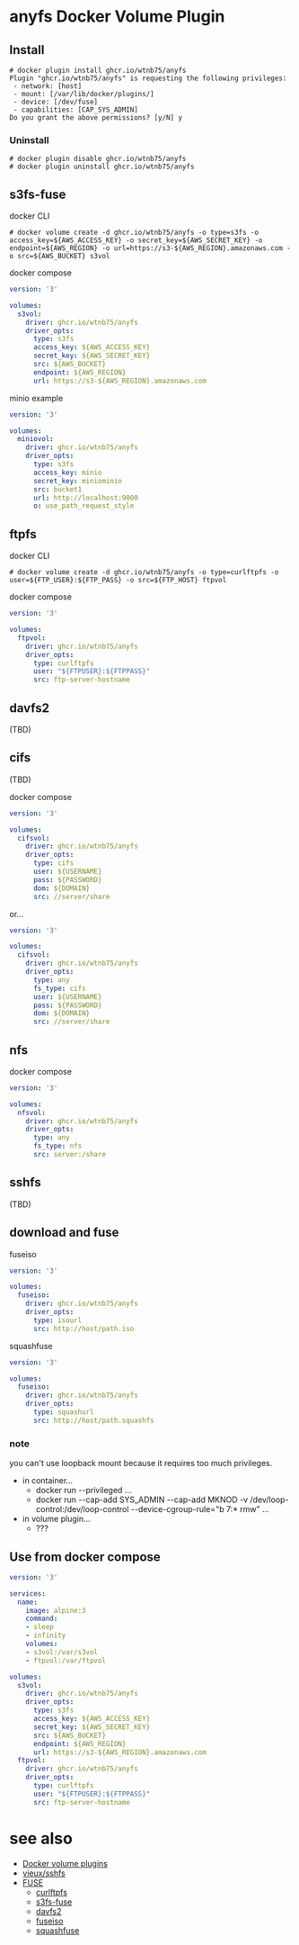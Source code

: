 # anyfs Docker Volume Plugin

## Install

```
# docker plugin install ghcr.io/wtnb75/anyfs
Plugin "ghcr.io/wtnb75/anyfs" is requesting the following privileges:
 - network: [host]
 - mount: [/var/lib/docker/plugins/]
 - device: [/dev/fuse]
 - capabilities: [CAP_SYS_ADMIN]
Do you grant the above permissions? [y/N] y
```

### Uninstall

```
# docker plugin disable ghcr.io/wtnb75/anyfs
# docker plugin uninstall ghcr.io/wtnb75/anyfs
```

## s3fs-fuse

docker CLI

```
# docker volume create -d ghcr.io/wtnb75/anyfs -o type=s3fs -o access_key=${AWS_ACCESS_KEY} -o secret_key=${AWS_SECRET_KEY} -o endpoint=${AWS_REGION} -o url=https://s3-${AWS_REGION}.amazonaws.com -o src=${AWS_BUCKET} s3vol
```

docker compose

```yaml
version: '3'

volumes:
  s3vol:
    driver: ghcr.io/wtnb75/anyfs
    driver_opts:
      type: s3fs
      access_key: ${AWS_ACCESS_KEY}
      secret_key: ${AWS_SECRET_KEY}
      src: ${AWS_BUCKET}
      endpoint: ${AWS_REGION}
      url: https://s3-${AWS_REGION}.amazonaws.com
```

minio example

```yaml
version: '3'

volumes:
  miniovol:
    driver: ghcr.io/wtnb75/anyfs
    driver_opts:
      type: s3fs
      access_key: minio
      secret_key: miniominio
      src: bucket1
      url: http://localhost:9000
      o: use_path_request_style
```

## ftpfs

docker CLI

```
# docker volume create -d ghcr.io/wtnb75/anyfs -o type=curlftpfs -o user=${FTP_USER}:${FTP_PASS} -o src=${FTP_HOST} ftpvol
```

docker compose

```yaml
version: '3'

volumes:
  ftpvol:
    driver: ghcr.io/wtnb75/anyfs
    driver_opts:
      type: curlftpfs
      user: "${FTPUSER}:${FTPPASS}"
      src: ftp-server-hostname
```

## davfs2

(TBD)

## cifs

(TBD)

docker compose

```yaml
version: '3'

volumes:
  cifsvol:
    driver: ghcr.io/wtnb75/anyfs
    driver_opts:
      type: cifs
      user: ${USERNAME}
      pass: ${PASSWORD}
      dom: ${DOMAIN}
      src: //server/share
```

or...

```yaml
version: '3'

volumes:
  cifsvol:
    driver: ghcr.io/wtnb75/anyfs
    driver_opts:
      type: any
      fs_type: cifs
      user: ${USERNAME}
      pass: ${PASSWORD}
      dom: ${DOMAIN}
      src: //server/share
```

## nfs

docker compose

```yaml
version: '3'

volumes:
  nfsvol:
    driver: ghcr.io/wtnb75/anyfs
    driver_opts:
      type: any
      fs_type: nfs
      src: server:/share
```

## sshfs

(TBD)

## download and fuse

fuseiso

```yaml
version: '3'

volumes:
  fuseiso:
    driver: ghcr.io/wtnb75/anyfs
    driver_opts:
      type: isourl
      src: http://host/path.iso
```

squashfuse

```yaml
version: '3'

volumes:
  fuseiso:
    driver: ghcr.io/wtnb75/anyfs
    driver_opts:
      type: squashurl
      src: http://host/path.squashfs
```

### note

you can't use loopback mount because it requires too much privileges.

- in container...
  - docker run --privileged ...
  - docker run --cap-add SYS_ADMIN --cap-add MKNOD -v /dev/loop-control:/dev/loop-control --device-cgroup-rule="b 7:* rmw" ...
- in volume plugin...
  - ???

## Use from docker compose

```yaml
version: '3'

services:
  name:
    image: alpine:3
    command:
    - sleep
    - infinity
    volumes:
    - s3vol:/var/s3vol
    - ftpvol:/var/ftpvol

volumes:
  s3vol:
    driver: ghcr.io/wtnb75/anyfs
    driver_opts:
      type: s3fs
      access_key: ${AWS_ACCESS_KEY}
      secret_key: ${AWS_SECRET_KEY}
      src: ${AWS_BUCKET}
      endpoint: ${AWS_REGION}
      url: https://s3-${AWS_REGION}.amazonaws.com
  ftpvol:
    driver: ghcr.io/wtnb75/anyfs
    driver_opts:
      type: curlftpfs
      user: "${FTPUSER}:${FTPPASS}"
      src: ftp-server-hostname
```

# see also

- [Docker volume plugins](https://docs.docker.com/engine/extend/plugins_volume/)
- [vieux/sshfs](https://github.com/vieux/docker-volume-sshfs)
- [FUSE](https://github.com/libfuse/libfuse)
  - [curlftpfs](http://curlftpfs.sourceforge.net/)
  - [s3fs-fuse](https://github.com/s3fs-fuse/s3fs-fuse)
  - [davfs2](https://savannah.nongnu.org/projects/davfs2)
  - [fuseiso](https://sourceforge.net/projects/fuseiso/)
  - [squashfuse](https://github.com/vasi/squashfuse)
